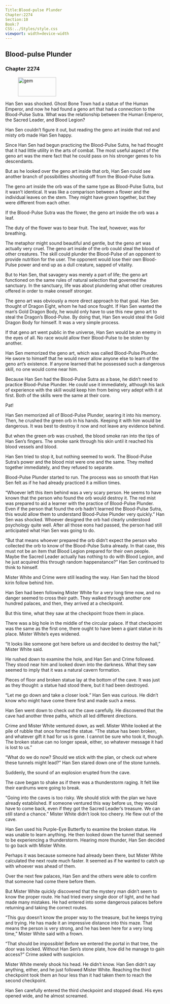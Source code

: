 ```yaml
---
Title:Blood-pulse Plunder 
Chapter:2274 
Section:10 
Book:7 
CSS:../Styles/style.css 
viewport: width=device-width
---
```

  
## Blood-pulse Plunder
### Chapter 2274
  
<figure>
	<img src="../Images/gem.gif" alt="gem" id="gem" width="120" height="60" />
</figure>
  

  
Han Sen was shocked. Ghost Bone Town had a statue of the Human Emperor, and now he had found a geno art that had a connection to the Blood-Pulse Sutra. What was the relationship between the Human Emperor, the Sacred Leader, and Blood Legion?

Han Sen couldn’t figure it out, but reading the geno art inside that red and misty orb made Han Sen happy.

Since Han Sen had begun practicing the Blood-Pulse Sutra, he had thought that it had little utility in the arts of combat. The most useful aspect of the geno art was the mere fact that he could pass on his stronger genes to his descendants.

But as he looked over the geno art inside that orb, Han Sen could see another branch of possibilities shooting off from the Blood-Pulse Sutra.

The geno art inside the orb was of the same type as Blood-Pulse Sutra, but it wasn’t identical. It was like a comparison between a flower and the individual leaves on the stem. They might have grown together, but they were different from each other.

If the Blood-Pulse Sutra was the flower, the geno art inside the orb was a leaf.

The duty of the flower was to bear fruit. The leaf, however, was for breathing.

The metaphor might sound beautiful and gentle, but the geno art was actually very cruel. The geno art inside of the orb could steal the blood of other creatures. The skill could plunder the Blood-Pulse of an opponent to provide nutrition for the user. The opponent would lose their own Blood-Pulse power and end up as a dull creature, sapped of vitality.

But to Han Sen, that savagery was merely a part of life; the geno art functioned on the same rules of natural selection that governed the sanctuary. In the sanctuary, life was about plundering what other creatures offered in order to make oneself stronger.

The geno art was obviously a more direct approach to that goal. Han Sen thought of Dragon Eight, whom he had once fought. If Han Sen wanted the man’s Gold Dragon Body, he would only have to use this new geno art to steal the Dragon’s Blood-Pulse. By doing that, Han Sen would steal the Gold Dragon Body for himself. It was a very simple process.

If that geno art went public in the universe, Han Sen would be an enemy in the eyes of all. No race would allow their Blood-Pulse to be stolen by another.

Han Sen memorized the geno art, which was called Blood-Pulse Plunder. He swore to himself that he would never allow anyone else to learn of the geno art’s existence. If anyone learned that he possessed such a dangerous skill, no one would come near him.

Because Han Sen had the Blood-Pulse Sutra as a base, he didn’t need to practice Blood-Pulse Plunder. He could use it immediately, although his lack of experience with the skill would keep him from being very adept with it at first. Both of the skills were the same at their core.

Pat!

Han Sen memorized all of Blood-Pulse Plunder, searing it into his memory. Then, he crushed the green orb in his hands. Keeping it with him would be dangerous. It was best to destroy it now and not leave any evidence behind.

But when the green orb was crushed, the blood smoke ran into the tips of Han Sen’s fingers. The smoke sank through his skin until it reached his blood vessels and blood.

Han Sen tried to stop it, but nothing seemed to work. The Blood-Pulse Sutra’s power and the blood mist were one and the same. They melted together immediately, and they refused to separate.

Blood-Pulse Plunder started to run. The process was so smooth that Han Sen felt as if he had already practiced it a million times.

“Whoever left this item behind was a very scary person. He seems to have known that the person who found the orb would destroy it. The red mist was prepared to aid a learner with the practice of Blood-Pulse Plunder. Even if the person that found the orb hadn’t learned the Blood-Pulse Sutra, this would allow them to understand Blood-Pulse Plunder very quickly.” Han Sen was shocked. Whoever designed the orb had clearly understood psychology quite well. After all those eons had passed, the person had still anticipated what Han Sen was going to do.

“But that means whoever prepared the orb didn’t expect the person who collected the orb to know of the Blood-Pulse Sutra already. In that case, this must not be an item that Blood Legion prepared for their own people. Maybe the Sacred Leader actually has nothing to do with Blood Legion, and he just acquired this through random happenstance?” Han Sen continued to think to himself.

Mister White and Crime were still leading the way. Han Sen had the blood kirin follow behind him.

Han Sen had been following Mister White for a very long time now, and no danger seemed to cross their path. They walked through another one hundred palaces, and then, they arrived at a checkpoint.

But this time, what they saw at the checkpoint froze them in place.

There was a big hole in the middle of the circular palace. If that checkpoint was the same as the first one, there ought to have been a giant statue in its place. Mister White’s eyes widened.

“It looks like someone got here before us and decided to destroy the hall,” Mister White said.

He rushed down to examine the hole, and Han Sen and Crime followed. They stood near him and looked down into the darkness. What they saw seemed to imply that it was a natural cavern formation.

Pieces of floor and broken statue lay at the bottom of the cave. It was just as they thought: a statue had stood there, but it had been destroyed.

“Let me go down and take a closer look.” Han Sen was curious. He didn’t know who might have come there first and made such a mess.

Han Sen went down to check out the cave carefully. He discovered that the cave had another three paths, which all led different directions.

Crime and Mister White ventured down, as well. Mister White looked at the pile of rubble that once formed the statue. “The statue has been broken, and whatever gift it had for us is gone. I cannot be sure who took it, though. The broken statue can no longer speak, either, so whatever message it had is lost to us.”

“What do we do now? Should we stick with the plan, or check out where these tunnels might lead?” Han Sen stared down one of the stone tunnels.

Suddenly, the sound of an explosion erupted from the cave.

The cave began to shake as if there was a thunderstorm raging. It felt like their eardrums were going to break.

“Going into the caves is too risky. We should stick with the plan we have already established. If someone ventured this way before us, they would have to come back, even if they got the Sacred Leader’s treasure. We can still stand a chance.” Mister White didn’t look too cheery. He flew out of the cave.

Han Sen used his Purple-Eye Butterfly to examine the broken statue. He was unable to learn anything. He then looked down the tunnel that seemed to be experiencing a thunderstorm. Hearing more thunder, Han Sen decided to go back with Mister White.

Perhaps it was because someone had already been there, but Mister White calculated the next route much faster. It seemed as if he wanted to catch up with whoever was ahead of them.

Over the next few palaces, Han Sen and the others were able to confirm that someone had come there before them.

But Mister White quickly discovered that the mystery man didn’t seem to know the proper route. He had tried every single door of light, and he had made many mistakes. He had entered into some dangerous palaces before returning and taking the correct routes.

“This guy doesn’t know the proper way to the treasure, but he keeps trying and trying. He has made it an impressive distance into this maze. That means the person is very strong, and he has been here for a very long time,” Mister White said with a frown.

“That should be impossible! Before we entered the portal in that tree, the door was locked. Without Han Sen’s stone plate, how did he manage to gain access?” Crime asked with suspicion.

Mister White merely shook his head. He didn’t know. Han Sen didn’t say anything, either, and he just followed Mister White. Reaching the third checkpoint took them an hour less than it had taken them to reach the second checkpoint.

Han Sen carefully entered the third checkpoint and stopped dead. His eyes opened wide, and he almost screamed.